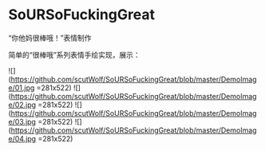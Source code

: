 # SoURSoFuckingGreat
“你他妈很棒哦！”表情制作

简单的“很棒哦”系列表情手绘实现，展示：


![](https://github.com/scutWolf/SoURSoFuckingGreat/blob/master/DemoImage/01.jpg =281x522)
![](https://github.com/scutWolf/SoURSoFuckingGreat/blob/master/DemoImage/02.jpg =281x522)
![](https://github.com/scutWolf/SoURSoFuckingGreat/blob/master/DemoImage/03.jpg =281x522)
![](https://github.com/scutWolf/SoURSoFuckingGreat/blob/master/DemoImage/04.jpg =281x522)
